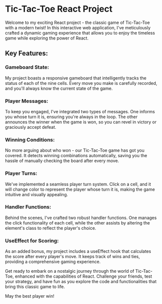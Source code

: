 # Tic-Tac-Toe React Project

Welcome to my exciting React project - the classic game of Tic-Tac-Toe with a
modern twist! In this interactive web application, I've meticulously crafted a
dynamic gaming experience that allows you to enjoy the timeless game while
exploring the power of React.

## Key Features:

### Gameboard State:

My project boasts a responsive gameboard that intelligently tracks the status of
each of the nine cells. Every move you make is carefully recorded, and you'll
always know the current state of the game.

### Player Messages:

To keep you engaged, I've integrated two types of messages. One informs you
whose turn it is, ensuring you're always in the loop. The other announces the
winner when the game is won, so you can revel in victory or graciously accept
defeat.

### Winning Conditions:

No more arguing about who won - our Tic-Tac-Toe game has got you covered. It
detects winning combinations automatically, saving you the hassle of manually
checking the board after every move.

### Player Turns:

We've implemented a seamless player turn system. Click on a cell, and it will
change color to represent the player whose turn it is, making the game intuitive
and visually appealing.

### Handler Functions:

Behind the scenes, I've crafted two robust handler functions. One manages the
click functionality of each cell, while the other assists by altering the
element's class to reflect the player's choice.

### UseEffect for Scoring:

As an added bonus, my project includes a useEffect hook that calculates the
score after every player's move. It keeps track of wins and ties, providing a
comprehensive gaming experience.

Get ready to embark on a nostalgic journey through the world of Tic-Tac-Toe,
enhanced with the capabilities of React. Challenge your friends, test your
strategy, and have fun as you explore the code and functionalities that bring
this classic game to life.

May the best player win!
